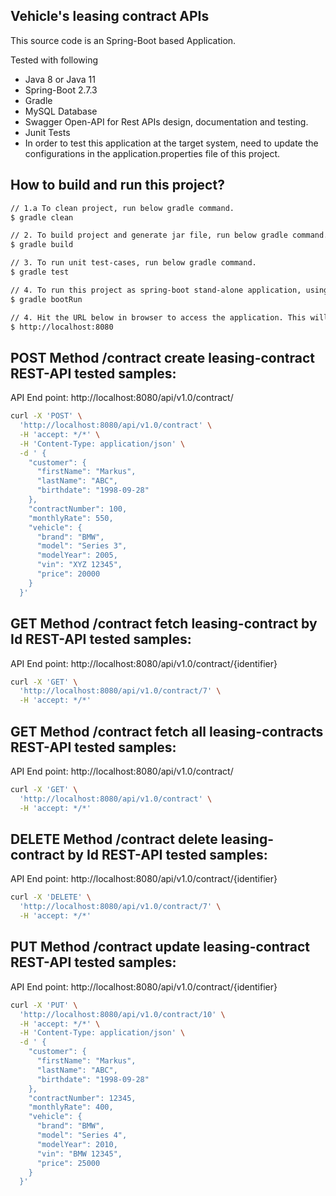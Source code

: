 ## Vehicle's leasing contract APIs
This source code is an Spring-Boot based Application.
 
Tested with following
* Java 8 or Java 11
* Spring-Boot 2.7.3
* Gradle
* MySQL Database
* Swagger Open-API for Rest APIs design, documentation and testing.
* Junit Tests
* In order to test this application at the target system, need to update the configurations in the application.properties file of this project.

## How to build and run this project?
```bash
// 1.a To clean project, run below gradle command.
$ gradle clean 

// 2. To build project and generate jar file, run below gradle command.
$ gradle build 

// 3. To run unit test-cases, run below gradle command.
$ gradle test 

// 4. To run this project as spring-boot stand-alone application, using below command.
$ gradle bootRun 

// 4. Hit the URL below in browser to access the application. This will open the swagger document, on this client you can test the end-point of the product.
$ http://localhost:8080
```

## POST Method /contract create leasing-contract REST-API tested samples:
API End point: http://localhost:8080/api/v1.0/contract/

```bash
curl -X 'POST' \
  'http://localhost:8080/api/v1.0/contract' \
  -H 'accept: */*' \
  -H 'Content-Type: application/json' \
  -d ' {
    "customer": {
      "firstName": "Markus",
      "lastName": "ABC",
      "birthdate": "1998-09-28"
    },
    "contractNumber": 100,
    "monthlyRate": 550,
    "vehicle": {
      "brand": "BMW",
      "model": "Series 3",
      "modelYear": 2005,
      "vin": "XYZ 12345",
      "price": 20000
    }
  }'
```
## GET Method /contract fetch leasing-contract by Id REST-API tested samples:
API End point: http://localhost:8080/api/v1.0/contract/{identifier}

```bash
curl -X 'GET' \
  'http://localhost:8080/api/v1.0/contract/7' \
  -H 'accept: */*'
```

## GET Method /contract fetch all leasing-contracts REST-API tested samples:
API End point: http://localhost:8080/api/v1.0/contract/

```bash
curl -X 'GET' \
  'http://localhost:8080/api/v1.0/contract' \
  -H 'accept: */*'
```
## DELETE Method /contract delete leasing-contract by Id REST-API tested samples:
API End point: http://localhost:8080/api/v1.0/contract/{identifier}

```bash
curl -X 'DELETE' \
  'http://localhost:8080/api/v1.0/contract/7' \
  -H 'accept: */*'
```
## PUT Method /contract update leasing-contract REST-API tested samples:
API End point: http://localhost:8080/api/v1.0/contract/{identifier}

```bash
curl -X 'PUT' \
  'http://localhost:8080/api/v1.0/contract/10' \
  -H 'accept: */*' \
  -H 'Content-Type: application/json' \
  -d ' {
    "customer": {
      "firstName": "Markus",
      "lastName": "ABC",
      "birthdate": "1998-09-28"
    },
    "contractNumber": 12345,
    "monthlyRate": 400,
    "vehicle": {
      "brand": "BMW",
      "model": "Series 4",
      "modelYear": 2010,
      "vin": "BMW 12345",
      "price": 25000
    }
  }'
```
